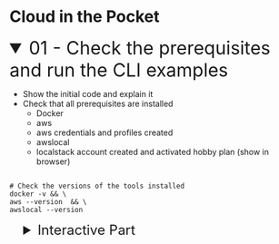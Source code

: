 # Cloud in the Pocket

<details name="branch" open>
    <summary style="font-size: 32px;">01 - Check the prerequisites and run the CLI examples</summary>

* Show the initial code and explain it
* Check that all prerequisites are installed
    * Docker
    * aws
    * aws credentials and profiles created
    * awslocal
    * localstack account created and activated hobby plan (show in browser)

```shell

# Check the versions of the tools installed
docker -v && \
aws --version  && \
awslocal --version
```

<details style="margin-inline-start:24px">
    <summary style="font-size: 24px">Interactive Part</summary>

* Create directory for docker
    * Add the services into docker-compose for postgres and localstack. And each line explained
    * Add .env file for postgres
    * Add helper scripts into root package.json
    * Start the docker services
    * Show the `cli` examples of the bucket creation

```shell
# let's create a test bucket in the localstack
awslocal s3 mb s3://test-bucket
```

```shell
#check if bucket is created
awslocal s3 ls
```

```shell
# upload file to the bucket
awslocal s3 cp "${PWD}/ecosystem.config.cjs" s3://test-bucket/ecosystem.config.cjs
```

```shell
# stream file into stdout in terminal
awslocal s3 cp s3://test-bucket/ecosystem.config.cjs -
```

```shell
# download file from s3 to local directory 
awslocal s3 cp awslocal s3 cp s3://test-bucket/ecosystem.config.cjs ecosystem.config_downloaded.cjs 
```

```shell
#destroy the bucket (force to remove bucket with any images in it)
awslocal s3 rb s3://test-bucket --force
```

_Proof that such kind of work is ok to know the basics of aws cli
but completely not sufficient to deal with complex infrastructure settings_
</details>
</details>
